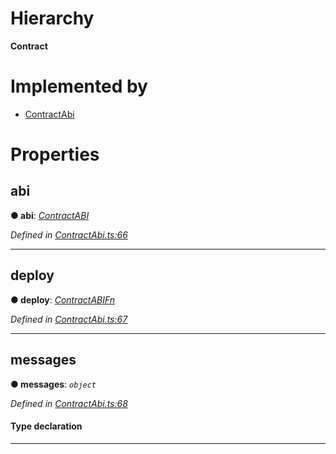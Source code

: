 

# Hierarchy

**Contract**

# Implemented by

* [ContractAbi](../classes/_contractabi_.contractabi.md)

# Properties

<a id="abi"></a>

##  abi

**● abi**: *[ContractABI](../modules/_contractabi_.md#contractabi-1)*

*Defined in [ContractAbi.ts:66](https://github.com/polkadot-js/api/blob/4f9aecc/packages/types/src/ContractAbi.ts#L66)*

___
<a id="deploy"></a>

##  deploy

**● deploy**: *[ContractABIFn](_contractabi_.contractabifn.md)*

*Defined in [ContractAbi.ts:67](https://github.com/polkadot-js/api/blob/4f9aecc/packages/types/src/ContractAbi.ts#L67)*

___
<a id="messages"></a>

##  messages

**● messages**: *`object`*

*Defined in [ContractAbi.ts:68](https://github.com/polkadot-js/api/blob/4f9aecc/packages/types/src/ContractAbi.ts#L68)*

#### Type declaration

[index: `string`]: [ContractABIFn](_contractabi_.contractabifn.md)

___

